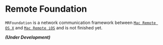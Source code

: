 Remote Foundation
=================

`MRFoundation` is a network communication framework between [`Mac Remote OS X`](https://github.com/MacRemote/MacRemote) and [`Mac Remote iOS`](https://github.com/MacRemote/MacRemote-iOS) and is not finished yet.

***(Under Development)***
